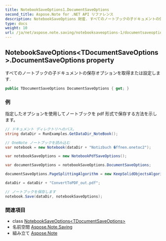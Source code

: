 ```yaml
---
title: NotebookSaveOptions1.DocumentSaveOptions
second_title: Aspose.Note for .NET API リファレンス
description: NotebookSaveOptions 財産. すべてのノートブックの子ドキュメントの保存オプションを取得または設定します.
type: docs
weight: 10
url: /ja/net/aspose.note.saving/notebooksaveoptions-1/documentsaveoptions/
---
```

## NotebookSaveOptions&lt;TDocumentSaveOptions&gt;.DocumentSaveOptions property

すべてのノートブックの子ドキュメントの保存オプションを取得または設定します.

```csharp
public TDocumentSaveOptions DocumentSaveOptions { get; }
```

### 例

指定したオプションを使用してノートブックを pdf 形式で保存する方法を示します。

```csharp
// ドキュメント ディレクトリへのパス。
string dataDir = RunExamples.GetDataDir_NoteBook();

// OneNote ノートブックを読み込む
var notebook = new Notebook(dataDir + "Notizbuch �ffnen.onetoc2");

var notebookSaveOptions = new NotebookPdfSaveOptions();

var documentSaveOptions = notebookSaveOptions.DocumentSaveOptions;

documentSaveOptions.PageSplittingAlgorithm = new KeepSolidObjectsAlgorithm();

dataDir = dataDir + "ConvertToPDF_out.pdf";

// ノートブックを保存します
notebook.Save(dataDir, notebookSaveOptions);
```

### 関連項目

* class [NotebookSaveOptions&lt;TDocumentSaveOptions&gt;](../)
* 名前空間 [Aspose.Note.Saving](../../notebooksaveoptions-1/)
* 組み立て [Aspose.Note](../../../)


